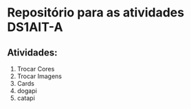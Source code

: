 # Repositório para as atividades DS1AIT-A
## Atividades:
1. Trocar Cores
2. Trocar Imagens
3. Cards
4. dogapi
5. catapi
